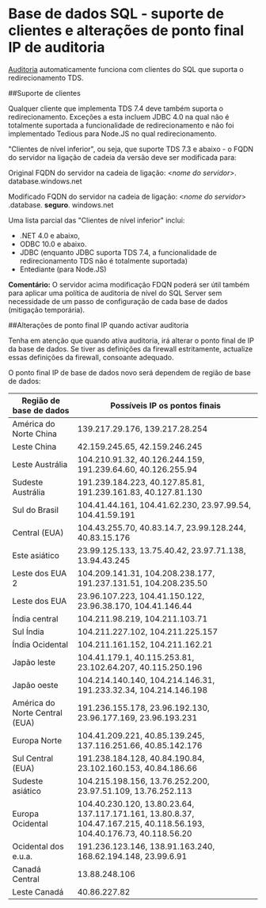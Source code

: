 <properties
    pageTitle="Suportam de clientes de nível inferior da base de dados SQL e ponto final IP muda para a auditoria | Microsoft Azure"
    description="Saiba mais sobre o suporte de clientes do nível inferior de base de dados SQL e IP alterações de ponto final para auditoria."
    services="sql-database"
    documentationCenter=""
    authors="ronitr"
    manager="jhubbard"
    editor=""/>

<tags
    ms.service="sql-database"
    ms.workload="data-management"
    ms.tgt_pltfrm="na"
    ms.devlang="na"
    ms.topic="article"
    ms.date="07/10/2016"
    ms.author="ronitr"/>

# <a name="sql-database----downlevel-clients-support-and-ip-endpoint-changes-for-auditing"></a>Base de dados SQL - suporte de clientes e alterações de ponto final IP de auditoria


[Auditoria](sql-database-auditing-get-started.md) automaticamente funciona com clientes do SQL que suporta o redirecionamento TDS.


##<a id="subheading-1"></a>Suporte de clientes

Qualquer cliente que implementa TDS 7.4 deve também suporta o redirecionamento. Exceções a esta incluem JDBC 4.0 na qual não é totalmente suportada a funcionalidade de redirecionamento e não foi implementado Tedious para Node.JS no qual redirecionamento.

"Clientes de nível inferior", ou seja, que suporte TDS 7.3 e abaixo - o FQDN do servidor na ligação de cadeia da versão deve ser modificada para:

Original FQDN do servidor na cadeia de ligação: <*nome do servidor*>. database.windows.net

Modificado FQDN do servidor na cadeia de ligação: <*nome do servidor*> .database. **seguro**. windows.net

Uma lista parcial das "Clientes de nível inferior" inclui:

- .NET 4.0 e abaixo,
- ODBC 10.0 e abaixo.
- JDBC (enquanto JDBC suporta TDS 7.4, a funcionalidade de redirecionamento TDS não é totalmente suportada)
- Entediante (para Node.JS)

**Comentário:** O servidor acima modificação FDQN poderá ser útil também para aplicar uma política de auditoria de nível do SQL Server sem necessidade de um passo de configuração de cada base de dados (mitigação temporária).

##<a id="subheading-2"></a>Alterações de ponto final IP quando activar auditoria

Tenha em atenção que quando ativa auditoria, irá alterar o ponto final de IP da base de dados. Se tiver as definições da firewall estritamente, actualize essas definições da firewall, consoante adequado.

O ponto final IP de base de dados novo será dependem de região de base de dados:

| Região de base de dados | Possíveis IP os pontos finais |
|----------|---------------|
| América do Norte China  | 139.217.29.176, 139.217.28.254 |
| Leste China  | 42.159.245.65, 42.159.246.245 |
| Leste Austrália  | 104.210.91.32, 40.126.244.159, 191.239.64.60, 40.126.255.94 |
| Sudeste Austrália | 191.239.184.223, 40.127.85.81, 191.239.161.83, 40.127.81.130 |
| Sul do Brasil  | 104.41.44.161, 104.41.62.230, 23.97.99.54, 104.41.59.191 |
| Central (EUA)  | 104.43.255.70, 40.83.14.7, 23.99.128.244, 40.83.15.176 |
| Este asiático   | 23.99.125.133, 13.75.40.42, 23.97.71.138, 13.94.43.245 |
| Leste dos EUA 2 | 104.209.141.31, 104.208.238.177, 191.237.131.51, 104.208.235.50 |
| Leste dos EUA   | 23.96.107.223, 104.41.150.122, 23.96.38.170, 104.41.146.44 |
| Índia central  | 104.211.98.219, 104.211.103.71 |
| Sul Índia   | 104.211.227.102, 104.211.225.157 |
| Índia Ocidental  | 104.211.161.152, 104.211.162.21 |
| Japão leste   | 104.41.179.1, 40.115.253.81, 23.102.64.207, 40.115.250.196 |
| Japão oeste    | 104.214.140.140, 104.214.146.31, 191.233.32.34, 104.214.146.198 |
| América do Norte Central (EUA)  | 191.236.155.178, 23.96.192.130, 23.96.177.169, 23.96.193.231 |
| Europa Norte  | 104.41.209.221, 40.85.139.245, 137.116.251.66, 40.85.142.176 |
| Sul Central (EUA)  | 191.238.184.128, 40.84.190.84, 23.102.160.153, 40.84.186.66 |
| Sudeste asiático  | 104.215.198.156, 13.76.252.200, 23.97.51.109, 13.76.252.113 |
| Europa Ocidental  | 104.40.230.120, 13.80.23.64, 137.117.171.161, 13.80.8.37, 104.47.167.215, 40.118.56.193, 104.40.176.73, 40.118.56.20 |
| Ocidental dos e.u.a.  | 191.236.123.146, 138.91.163.240, 168.62.194.148, 23.99.6.91 |
| Canadá Central  | 13.88.248.106 |
| Leste Canadá  |  40.86.227.82 |
